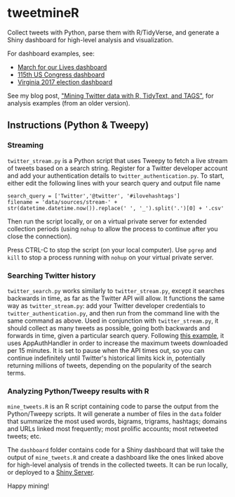# tweetmineR

Collect tweets with Python, parse them with R/TidyVerse, and generate a Shiny dashboard for high-level analysis and visualization.

For dashboard examples, see:

- [March for our Lives dashboard](https://thedisinformer.com/mfol/)  
- [115th US Congress dashboard](https://thedisinformer.com/congress/)  
- [Virginia 2017 election dashboard](https://kshaffer.shinyapps.io/shiny-social/)

See my blog post, ["Mining Twitter data with R, TidyText, and TAGS"](http://pushpullfork.com/2017/02/mining-twitter-data-tidy-text-tags/), for analysis examples (from an older version).

## Instructions (Python & Tweepy)

### Streaming

```twitter_stream.py``` is a Python script that uses Tweepy to fetch a live stream of tweets based on a search string. Register for a Twitter developer account and add your authentication details to ```twitter_authentication.py```. To start, either edit the following lines with your search query and output file name

```
search_query = ['Twitter','@twitter', '#ilovehashtags']
filename = 'data/sources/stream-' + str(datetime.datetime.now()).replace(' ', '_').split('.')[0] + '.csv'
```

Then run the script locally, or on a virtual private server for extended collection periods (using `nohup` to allow the process to continue after you close the connection).

Press CTRL-C to stop the script (on your local computer). Use `pgrep` and `kill` to stop a process running with `nohup` on your virtual private server.

### Searching Twitter history

```twitter_search.py``` works similarly to ```twitter_stream.py```, except it searches backwards in time, as far as the Twitter API will allow. It functions the same way as ```twitter_stream.py```: add your Twitter developer credentials to ```twitter_authentication.py```, and then run from the command line with the same command as above. Used in conjunction with ```twitter_stream.py```, it should collect as many tweets as possible, going both backwards and forwards in time, given a particular search query. Following [this example](https://www.karambelkar.info/2015/01/how-to-use-twitters-search-rest-api-most-effectively./), it uses AppAuthHandler in order to increase the maximum tweets downloaded per 15 minutes. It is set to pause when the API times out, so you can continue indefinitely until Twitter's historical limits kick in, potentially returning millions of tweets, depending on the popularity of the search terms.

### Analyzing Python/Tweepy results with R

```mine_tweets.R``` is an R script containing code to parse the output from the Python/Tweepy scripts. It will generate a number of files in the `data` folder that summarize the most used words, bigrams, trigrams, hashtags; domains and URLs linked most frequently; most prolific accounts; most retweeted tweets; etc.

The `dashboard` folder contains code for a Shiny dashboard that will take the output of `mine_tweets.R` and create a dashboard like the ones linked above for high-level analysis of trends in the collected tweets. It can be run locally, or deployed to a [Shiny Server](https://www.rstudio.com/products/shiny/shiny-server/).

Happy mining!
